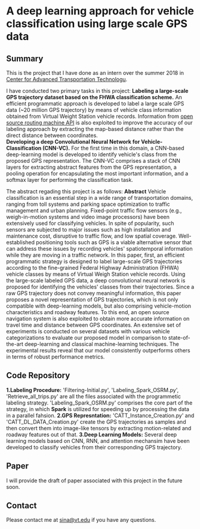 # A deep learning approach for vehicle classification using large scale GPS data

## Summary 
This is the project that I have done as an intern over the summer 2018 in [Center for Advanced Transportation Technologu](http://www.catt.umd.edu/).

I have conducted two primary tasks in this project: 
**Labeling a large-scale GPS trajectory dataset based on the FHWA classification scheme.** An efficient programmatic approach is developed to label a large scale GPS data (~20 million GPS trajectory) by means of vehicle class information obtained from Virtual Weight Station vehicle records. Information from [open source routing machine API](http://project-osrm.org/docs/v5.5.1/api/#general-options) is also exploited to improve the accuracy of our labeling approach by extracting the map-based distance rather than the direct distance between coordinates.   
**Developing a deep Convolutional Neural Network for Vehicle-Classification (CNN-VC).** For the first time in this domain, a CNN-based deep-learning model is developed to identify vehicle's class from the proposed GPS representation. The CNN-VC comprises a stack of CNN layers for extracting abstract features from the GPS representation, a pooling operation for encapsulating the most important information, and a softmax layer for performing the classification task.

The abstract regading this project is as follows:
**Abstract**
Vehicle classification is an essential step in a wide range of transportation domains, ranging from toll systems and parking space optimization to traffic management and urban planning. Fixed-point traffic flow sensors (e.g., weigh-in-motion systems and video image processors) have been extensively used for classifying vehicles. In spite of popularity, such sensors are subjected to major issues such as high installation and maintenance cost, disruptive to traffic flow, and low spatial coverage. Well-established positioning tools such as GPS is a viable alternative sensor that can address these issues by recording vehicles' spatiotemporal information while they are moving in a traffic network. In this paper, first, an efficient programmatic strategy is designed to label large-scale GPS trajectories according to the fine-grained Federal Highway Administration (FHWA) vehicle classes by means of Virtual Weigh Station vehicle records. Using the large-scale labeled GPS data, a deep convolutional neural network is proposed for identifying the vehicles' classes from their trajectories. Since a raw GPS trajectory does not convey meaningful information, this paper proposes a novel representation of GPS trajectories, which is not only compatible with deep-learning models, but also comprising vehicle-motion characteristics and roadway features. To this end, an open source navigation system is also exploited to obtain more accurate information on travel time and distance between GPS coordinates. An extensive set of experiments is conducted on several datasets with various vehicle categorizations to evaluate our proposed model in comparison to state-of-the-art deep-learning and classical machine-learning techniques. The experimental results reveal that our model consistently outperforms others in terms of robust performance metrics.

## Code Repository
**1.Labeling Procedure:** 'Filtering-Initial.py', 'Labeling_Spark_OSRM.py', 'Retrieve_all_trips.py' are all the files associated with the programmetic labeling strategy. 'Labeling_Spark_OSRM.py' comprises the core part of the strategy, in which **Spark** is utilized for speeding up by processing the data in a parallel fahsion.
**2.GPS Represntation:** 'CATT_Instance_Creation.py' and 'CATT_DL_DATA_Creation.py' create the GPS trajectories as samples and then convert them into image-like tensors by extracting motion-related and roadway features out of that. 
**3.Deep Learning Models:** Several deep learning models based on CNN, RNN, and attention mechansim have been developed to classify vehicles from their corresponding GPS trajectory. 

## Paper
I will provide the draft of paper associated with this project in the future soon. 

## Contact

Please contact me at sina@vt.edu if you have any questions. 

